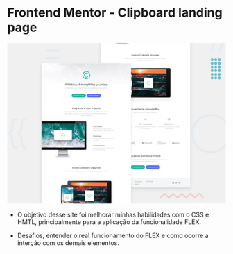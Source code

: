 # Frontend Mentor - Clipboard landing page

![Design preview for the Clipboard landing page coding challenge](./design/desktop-preview.jpg)

* O objetivo desse site foi melhorar minhas habilidades com o CSS e HMTL, principalmente para a aplicação da funcionalidade FLEX.

* Desafios, entender o real funcionamento do FLEX e como ocorre a interção com os demais elementos.
